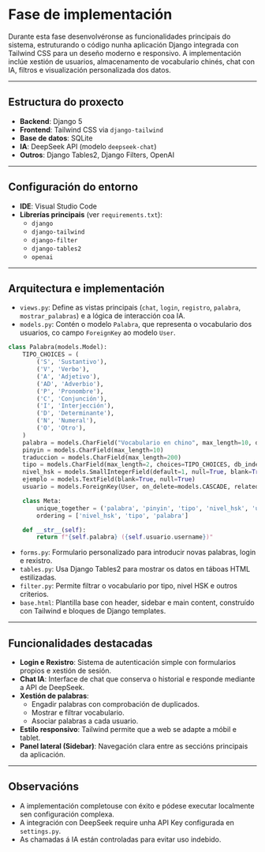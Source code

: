 # Fase de implementación

Durante esta fase desenvolvéronse as funcionalidades principais do sistema, estruturando o código nunha aplicación Django integrada con Tailwind CSS para un deseño moderno e responsivo. A implementación inclúe xestión de usuarios, almacenamento de vocabulario chinés, chat con IA, filtros e visualización personalizada dos datos.

---

## Estructura do proxecto

- **Backend**: Django 5
- **Frontend**: Tailwind CSS via `django-tailwind`
- **Base de datos**: SQLite
- **IA**: DeepSeek API (modelo `deepseek-chat`)
- **Outros**: Django Tables2, Django Filters, OpenAI

---

## Configuración do entorno

- **IDE**: Visual Studio Code
- **Librerías principais** (ver `requirements.txt`):
  - `django`
  - `django-tailwind`
  - `django-filter`
  - `django-tables2`
  - `openai`

---

## Arquitectura e implementación

- `views.py`: Define as vistas principais (`chat`, `login`, `registro`, `palabra`, `mostrar_palabras`) e a lógica de interacción coa IA.
- `models.py`: Contén o modelo `Palabra`, que representa o vocabulario dos usuarios, co campo `ForeignKey` ao modelo `User`.
```python
class Palabra(models.Model):
    TIPO_CHOICES = (
        ('S', 'Sustantivo'),
        ('V', 'Verbo'),
        ('A', 'Adjetivo'),
        ('AD', 'Adverbio'),
        ('P', 'Pronombre'),
        ('C', 'Conjunción'),
        ('I', 'Interjección'),
        ('D', 'Determinante'),
        ('N', 'Numeral'),
        ('O', 'Otro'),
    )
    palabra = models.CharField("Vocabulario en chino", max_length=10, db_index=True)
    pinyin = models.CharField(max_length=10)
    traduccion = models.CharField(max_length=200)
    tipo = models.CharField(max_length=2, choices=TIPO_CHOICES, db_index=True)
    nivel_hsk = models.SmallIntegerField(default=1, null=True, blank=True ,db_index=True)
    ejemplo = models.TextField(blank=True, null=True)
    usuario = models.ForeignKey(User, on_delete=models.CASCADE, related_name='vocabulario')

    class Meta:
        unique_together = ('palabra', 'pinyin', 'tipo', 'nivel_hsk', 'usuario')
        ordering = ['nivel_hsk', 'tipo', 'palabra']

    def __str__(self):
        return f"{self.palabra} ({self.usuario.username})"
```
- `forms.py`: Formulario personalizado para introducir novas palabras, login e rexistro.
- `tables.py`: Usa Django Tables2 para mostrar os datos en táboas HTML estilizadas.
- `filter.py`: Permite filtrar o vocabulario por tipo, nivel HSK e outros criterios.
- `base.html`: Plantilla base con header, sidebar e main content, construído con Tailwind e bloques de Django templates.

---

## Funcionalidades destacadas

- **Login e Rexistro**: Sistema de autenticación simple con formularios propios e xestión de sesión.
- **Chat IA**: Interface de chat que conserva o historial e responde mediante a API de DeepSeek.
- **Xestión de palabras**:
  - Engadir palabras con comprobación de duplicados.
  - Mostrar e filtrar vocabulario.
  - Asociar palabras a cada usuario.
- **Estilo responsivo**: Tailwind permite que a web se adapte a móbil e tablet.
- **Panel lateral (Sidebar)**: Navegación clara entre as seccións principais da aplicación.

---

## Observacións

- A implementación completouse con éxito e pódese executar localmente sen configuración complexa.
- A integración con DeepSeek require unha API Key configurada en `settings.py`.
- As chamadas á IA están controladas para evitar uso indebido.
